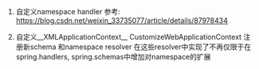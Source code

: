 1. 自定义namespace handler 
参考: https://blog.csdn.net/weixin_33735077/article/details/87978434

2. 自定义__XMLApplicationContext__ 
CustomizeWebApplicationContext 注册新schema 和namespace resolver 
在这些resolver中实现了不再仅限于在spring.handlers, spring.schemas中增加对namespace的扩展



